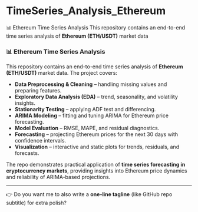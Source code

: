 # TimeSeries_Analysis_Ethereum
📊 Ethereum Time Series Analysis  This repository contains an end-to-end time series analysis of **Ethereum (ETH/USDT)** market data
### 📊 Ethereum Time Series Analysis

This repository contains an end-to-end time series analysis of **Ethereum (ETH/USDT)** market data. The project covers:

* **Data Preprocessing & Cleaning** – handling missing values and preparing features.
* **Exploratory Data Analysis (EDA)** – trend, seasonality, and volatility insights.
* **Stationarity Testing** – applying ADF test and differencing.
* **ARIMA Modeling** – fitting and tuning ARIMA for Ethereum price forecasting.
* **Model Evaluation** – RMSE, MAPE, and residual diagnostics.
* **Forecasting** – projecting Ethereum prices for the next 30 days with confidence intervals.
* **Visualization** – interactive and static plots for trends, residuals, and forecasts.

The repo demonstrates practical application of **time series forecasting in cryptocurrency markets**, providing insights into Ethereum price dynamics and reliability of ARIMA-based projections.

---

👉 Do you want me to also write a **one-line tagline** (like GitHub repo subtitle) for extra polish?
